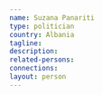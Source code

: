 ```yaml
---
name: Suzana Panariti
type: politician
country: Albania
tagline:
description:
related-persons:
connections:
layout: person
---
```

